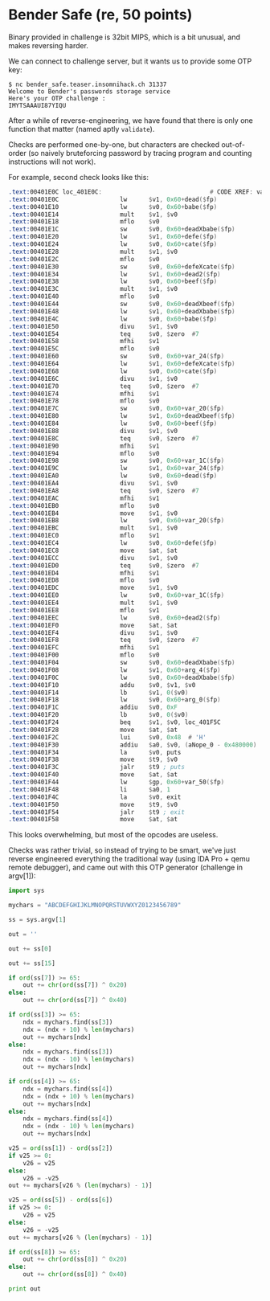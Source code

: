 # Bender Safe (re, 50 points)

Binary provided in challenge is 32bit MIPS, which is a bit unusual, and makes reversing harder.

We can connect to challenge server, but it wants us to provide some OTP key:

    $ nc bender_safe.teaser.insomnihack.ch 31337
    Welcome to Bender's passwords storage service
    Here's your OTP challenge : 
    IMYTSAAAUI87YIQU

After a while of reverse-engineering, we have found that there is only one function that matter (named aptly `validate`).

Checks are performed one-by-one, but characters are checked out-of-order (so naively bruteforcing password by tracing program and counting instructions will not work).

For example, second check looks like this:

```asm
.text:00401E0C loc_401E0C:                              # CODE XREF: validate+184
.text:00401E0C                 lw      $v1, 0x60+dead($fp)
.text:00401E10                 lw      $v0, 0x60+babe($fp)
.text:00401E14                 mult    $v1, $v0
.text:00401E18                 mflo    $v0
.text:00401E1C                 sw      $v0, 0x60+deadXbabe($fp)
.text:00401E20                 lw      $v1, 0x60+defe($fp)
.text:00401E24                 lw      $v0, 0x60+cate($fp)
.text:00401E28                 mult    $v1, $v0
.text:00401E2C                 mflo    $v0
.text:00401E30                 sw      $v0, 0x60+defeXcate($fp)
.text:00401E34                 lw      $v1, 0x60+dead2($fp)
.text:00401E38                 lw      $v0, 0x60+beef($fp)
.text:00401E3C                 mult    $v1, $v0
.text:00401E40                 mflo    $v0
.text:00401E44                 sw      $v0, 0x60+deadXbeef($fp)
.text:00401E48                 lw      $v1, 0x60+deadXbabe($fp)
.text:00401E4C                 lw      $v0, 0x60+babe($fp)
.text:00401E50                 divu    $v1, $v0
.text:00401E54                 teq     $v0, $zero  #7
.text:00401E58                 mfhi    $v1
.text:00401E5C                 mflo    $v0
.text:00401E60                 sw      $v0, 0x60+var_24($fp)
.text:00401E64                 lw      $v1, 0x60+defeXcate($fp)
.text:00401E68                 lw      $v0, 0x60+cate($fp)
.text:00401E6C                 divu    $v1, $v0
.text:00401E70                 teq     $v0, $zero  #7
.text:00401E74                 mfhi    $v1
.text:00401E78                 mflo    $v0
.text:00401E7C                 sw      $v0, 0x60+var_20($fp)
.text:00401E80                 lw      $v1, 0x60+deadXbeef($fp)
.text:00401E84                 lw      $v0, 0x60+beef($fp)
.text:00401E88                 divu    $v1, $v0
.text:00401E8C                 teq     $v0, $zero  #7
.text:00401E90                 mfhi    $v1
.text:00401E94                 mflo    $v0
.text:00401E98                 sw      $v0, 0x60+var_1C($fp)
.text:00401E9C                 lw      $v1, 0x60+var_24($fp)
.text:00401EA0                 lw      $v0, 0x60+dead($fp)
.text:00401EA4                 divu    $v1, $v0
.text:00401EA8                 teq     $v0, $zero  #7
.text:00401EAC                 mfhi    $v1
.text:00401EB0                 mflo    $v0
.text:00401EB4                 move    $v1, $v0
.text:00401EB8                 lw      $v0, 0x60+var_20($fp)
.text:00401EBC                 mult    $v1, $v0
.text:00401EC0                 mflo    $v1
.text:00401EC4                 lw      $v0, 0x60+defe($fp)
.text:00401EC8                 move    $at, $at
.text:00401ECC                 divu    $v1, $v0
.text:00401ED0                 teq     $v0, $zero  #7
.text:00401ED4                 mfhi    $v1
.text:00401ED8                 mflo    $v0
.text:00401EDC                 move    $v1, $v0
.text:00401EE0                 lw      $v0, 0x60+var_1C($fp)
.text:00401EE4                 mult    $v1, $v0
.text:00401EE8                 mflo    $v1
.text:00401EEC                 lw      $v0, 0x60+dead2($fp)
.text:00401EF0                 move    $at, $at
.text:00401EF4                 divu    $v1, $v0
.text:00401EF8                 teq     $v0, $zero  #7
.text:00401EFC                 mfhi    $v1
.text:00401F00                 mflo    $v0
.text:00401F04                 sw      $v0, 0x60+deadXbabe($fp)
.text:00401F08                 lw      $v1, 0x60+arg_4($fp)
.text:00401F0C                 lw      $v0, 0x60+deadXbabe($fp)
.text:00401F10                 addu    $v0, $v1, $v0
.text:00401F14                 lb      $v1, 0($v0)
.text:00401F18                 lw      $v0, 0x60+arg_0($fp)
.text:00401F1C                 addiu   $v0, 0xF
.text:00401F20                 lb      $v0, 0($v0)
.text:00401F24                 beq     $v1, $v0, loc_401F5C
.text:00401F28                 move    $at, $at
.text:00401F2C                 lui     $v0, 0x48  # 'H'
.text:00401F30                 addiu   $a0, $v0, (aNope_0 - 0x480000)  # "Nope!"
.text:00401F34                 la      $v0, puts
.text:00401F38                 move    $t9, $v0
.text:00401F3C                 jalr    $t9 ; puts
.text:00401F40                 move    $at, $at
.text:00401F44                 lw      $gp, 0x60+var_50($fp)
.text:00401F48                 li      $a0, 1
.text:00401F4C                 la      $v0, exit
.text:00401F50                 move    $t9, $v0
.text:00401F54                 jalr    $t9 ; exit
.text:00401F58                 move    $at, $at
```

This looks overwhelming, but most of the opcodes are useless.

Checks was rather trivial, so instead of trying to be smart, we've just reverse engineered everything the traditional way (using IDA Pro + qemu remote debugger), and came out with this OTP generator (challenge in argv[1]):

```python
import sys

mychars = "ABCDEFGHIJKLMNOPQRSTUVWXYZ0123456789"

ss = sys.argv[1]

out = ''

out += ss[0]

out += ss[15]

if ord(ss[7]) >= 65:
    out += chr(ord(ss[7]) ^ 0x20)
else:
    out += chr(ord(ss[7]) ^ 0x40)

if ord(ss[3]) >= 65:
    ndx = mychars.find(ss[3])
    ndx = (ndx + 10) % len(mychars)
    out += mychars[ndx]
else:
    ndx = mychars.find(ss[3])
    ndx = (ndx - 10) % len(mychars)
    out += mychars[ndx]

if ord(ss[4]) >= 65:
    ndx = mychars.find(ss[4])
    ndx = (ndx + 10) % len(mychars)
    out += mychars[ndx]
else:
    ndx = mychars.find(ss[4])
    ndx = (ndx - 10) % len(mychars)
    out += mychars[ndx]

v25 = ord(ss[1]) - ord(ss[2])
if v25 >= 0:
    v26 = v25
else:
    v26 = -v25
out += mychars[v26 % (len(mychars) - 1)]

v25 = ord(ss[5]) - ord(ss[6])
if v25 >= 0:
    v26 = v25
else:
    v26 = -v25
out += mychars[v26 % (len(mychars) - 1)]

if ord(ss[8]) >= 65:
    out += chr(ord(ss[8]) ^ 0x20)
else:
    out += chr(ord(ss[8]) ^ 0x40)

print out
```
